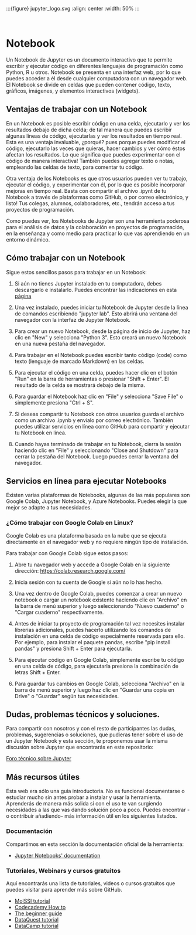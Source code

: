 :::{figure} jupyter_logo.svg
:align: center
:width: 50%
:::

<br>

# Notebook

Un Notebook de Jupyter es un documento interactivo que te permite escribir y
ejecutar código en diferentes lenguajes de programación como Python, R u otros.
Notebook se presenta en una interfaz web, por lo que puedes acceder a él desde
cualquier computadora con un navegador web. El Notebook se divide en celdas que
pueden contener código, texto, gráficos, imágenes, y elementos interactivos
(widgets).  


## Ventajas de trabajar con un Notebook

En un Notebook es posible escribir código en una celda, ejecutarlo y ver los
resultados debajo de dicha celda; de tal manera que puedes escribir algunas
líneas de código, ejecutarlas y ver los resultados en tiempo real. Esta es una
ventaja invaluable, ¿porqué? pues porque puedes modificar el código, ejecutarlo
las veces que quieras, hacer cambios y ver cómo éstos afectan los resultados.
Lo que significa que puedes experimentar con el código de manera interactiva!
También puedes agregar texto o notas, empleando las celdas de texto, para
comentar tu código.

Otra ventaja de los Notebooks es que otros usuarios pueden ver tu trabajo,
ejecutar el código, y experimentar con él, por lo que es posible incorporar
mejoras en  tiempo real. Basta con compartir el archivo .ipynt de tu Notebook a
través de plataformas como GitHub, o por correo electrónico, y listo! Tus
colegas, alumnos, colaboradores, etc., tendrán acceso a tus proyectos de
programación.

Como puedes ver, los Notebooks de Jupyter son una herramienta poderosa para el
análisis de datos y la colaboración en proyectos de programación, en la
enseñanza y como medio para practicar lo que vas aprendiendo en un entorno
dinámico.


## Cómo trabajar con un Notebook

Sigue estos sencillos pasos para trabajar en un Notebook:

1. Si aún no tienes Jupyter instalado en tu computadora, debes descargarlo e
   instalarlo. Puedes encontrar las indicaciones en esta [página][jupyter]

2. Una vez instalado, puedes iniciar tu Notebook de Jupyter desde la línea de
   comandos escribiendo "jupyter lab". Esto abrirá una ventana del navegador
   con la interfaz de Jupyter Notebook.

3. Para crear un nuevo Notebook, desde la página de inicio de Jupyter, haz clic
   en "New" y selecciona "Python 3".  Esto creará un nuevo Notebook en una
   nueva pestaña del navegador.

4. Para trabajar en el Notebook puedes escribir tanto código (code) como texto
   (lenguaje de marcado Markdown) en las celdas.

5. Para ejecutar el código en una celda, puedes hacer clic en el botón "Run" en
   la barra de herramientas o presionar "Shift + Enter". El resultado de la
   celda se mostrará debajo de la misma.

6. Para guardar el Notebook haz clic en "File" y selecciona "Save File" o
   simplemente presiona "Ctrl + S".

7. Si deseas compartir tu Notebook con otros usuarios guarda el archivo como un
   archivo .ipynb y envíalo por correo electrónico. También puedes utilizar
   servicios en línea como GitHub para compartir y ejecutar tu Notebook en línea.

8. Cuando hayas terminado de trabajar en tu Notebook, cierra la sesión haciendo
   clic en "File" y seleccionando "Close and Shutdown" para cerrar la pestaña
   del Notebook. Luego puedes cerrar la ventana del navegador.

## Servicios en línea para ejecutar Notebooks

Existen varias plataformas de Notebooks, algunas de las más populares son
Google Colab, Jupyter Notebook, y Azure Notebooks. Puedes elegir la que mejor
se adapte a tus necesidades.


### ¿Cómo trabajar con Google Colab en Linux?

Google Colab es una plataforma basada en la nube que se ejecuta directamente en
el navegador web y no requiere ningún tipo de instalación. 

Para trabajar con Google Colab sigue estos pasos:

1. Abre tu navegador web y accede a Google Colab en la siguiente dirección:
   https://colab.research.google.com/

2. Inicia sesión con tu cuenta de Google si aún no lo has hecho.

3. Una vez dentro de Google Colab, puedes comenzar a crear un nuevo notebook o
   cargar un notebook existente haciendo clic en "Archivo" en la barra de menú
   superior y luego seleccionando "Nuevo cuaderno" o "Cargar cuaderno"
   respectivamente.

4. Antes de iniciar tu proyecto de programación tal vez necesites instalar
   librerias adicionales, puedes hacerlo utilizando los comandos de instalación
   en una celda de código especialmente reservada para ello. Por ejemplo, para
   instalar el paquete pandas, escribe "pip install pandas" y presiona Shift +
   Enter para ejecutarla.

5. Para ejecutar código en Google Colab, simplemente escribe tu código en una
   celda de código, para ejecutarla presiona la combinación de letras Shift +
   Enter.

6. Para guardar tus cambios en Google Colab, selecciona "Archivo" en la barra
   de menú superior y luego haz clic en "Guardar una copia en Drive" o
   "Guardar" según tus necesidades.

## Dudas, problemas técnicos y soluciones.

Para compartir con nosotros y con el resto de participantes las dudas,
problemas, sugerencias o soluciones, que pudieras tener sobre el uso de un Jupyter Notebook y
esta sección, te proponemos usar la misma discusión sobre Jupyter que encontrarás en este repositorio:

[Foro técnico sobre Jupyter][foro]

## Más recursos útiles

Esta web era sólo una guia introductoria. No es funcional documentarse o
estudiar mucho sin antes probar a instalar y usar la herramienta. Aprenderás de
manera más solida si con el uso te van surgiendo necesidades a las que vas
dando solución poco a poco. Puedes encontrar -o contribuir añadiendo- más
información útil en los siguientes listados.

### Documentación

Compartimos en esta sección la documentación oficial de la herramienta:

- [Jupyter Notebooks' documentation][notebook_docs]

### Tutoriales, Webinars y cursos gratuitos

Aquí encontrarás una lista de tutoriales, videos o cursos gratuitos que puedes visitar para aprender más sobre GitHub.

- [MolSSI tutorial][molssi]
- [Codecademy How to][codecademy]
- [The beginner guide][beginner]
- [DataQuest tutorial][dataquest]
- [DataCamp tutorial][datacamp]

[jupyter]: ../jupyter/jupyter.md
[foro]: https://github.com/uibcdf/Taller-Linux/discussions/11
[notebook_docs]: https://jupyter-notebook.readthedocs.io/en/latest/
[molssi]: https://education.molssi.org/getting-started-computational-chemistry/06-jupyter/index.html
[codecademy]:https://www.codecademy.com/article/how-to-use-jupyter-notebooks
[beginner]: https://jupyter-notebook-beginner-guide.readthedocs.io/en/latest/
[dataquest]: https://www.dataquest.io/blog/jupyter-notebook-tutorial/
[datacamp]: https://www.datacamp.com/tutorial/tutorial-jupyter-notebook

